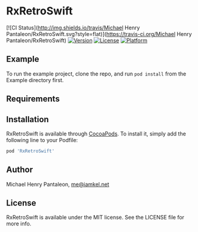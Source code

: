 # RxRetroSwift

[![CI Status](http://img.shields.io/travis/Michael Henry Pantaleon/RxRetroSwift.svg?style=flat)](https://travis-ci.org/Michael Henry Pantaleon/RxRetroSwift)
[![Version](https://img.shields.io/cocoapods/v/RxRetroSwift.svg?style=flat)](http://cocoapods.org/pods/RxRetroSwift)
[![License](https://img.shields.io/cocoapods/l/RxRetroSwift.svg?style=flat)](http://cocoapods.org/pods/RxRetroSwift)
[![Platform](https://img.shields.io/cocoapods/p/RxRetroSwift.svg?style=flat)](http://cocoapods.org/pods/RxRetroSwift)

## Example

To run the example project, clone the repo, and run `pod install` from the Example directory first.

## Requirements

## Installation

RxRetroSwift is available through [CocoaPods](http://cocoapods.org). To install
it, simply add the following line to your Podfile:

```ruby
pod 'RxRetroSwift'
```

## Author

Michael Henry Pantaleon, me@iamkel.net

## License

RxRetroSwift is available under the MIT license. See the LICENSE file for more info.
